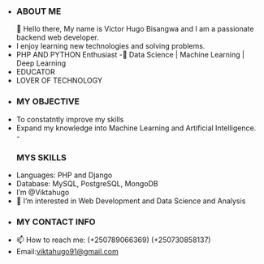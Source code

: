 - <B><h3>ABOUT ME</h3></B>
👋 Hello there, My name is Victor Hugo Bisangwa and I am a passionate backend web developer.
- I enjoy learning new technologies and solving problems.
- PHP AND PYTHON Enthusiast
-🌱 Data Science | Machine Learning | Deep Learning
- EDUCATOR
- LOVER OF TECHNOLOGY
- <b><h3> MY OBJECTIVE</h3></b>
- To constatntly improve my skills
- Expand my knowledge into Machine Learning and Artificial Intelligence.
-<b><h3>MYS SKILLS</h3></b>
- Languages: PHP and Django
- Database: MySQL, PostgreSQL, MongoDB
- I’m @Viktahugo
- 👀 I’m interested in Web Development and Data Science and Analysis
- <b><h3> MY CONTACT INFO</h3></b>
- 📫 How to reach me: (+250789066369) (+250730858137) 
- Email:viktahugo91@gmail.com



<!---
Viktahugo/Viktahugo is a ✨ special ✨ repository because its `README.md` (this file) appears on your GitHub profile.
You can click the Preview link to take a look at your changes.
--->
